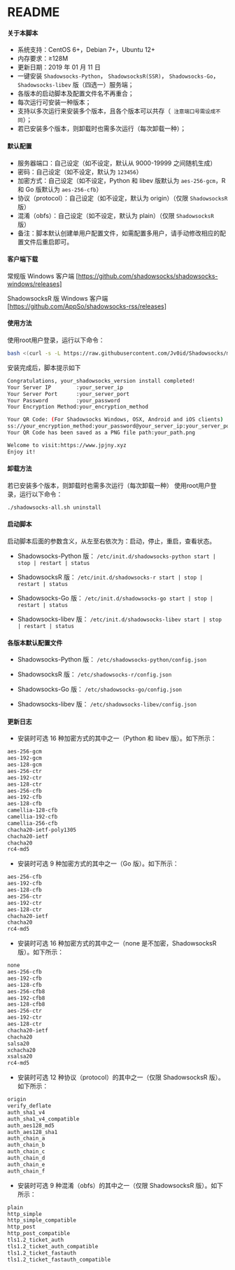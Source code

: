 README
===========================
#### 关于本脚本
* 系统支持：CentOS 6+，Debian 7+，Ubuntu 12+
* 内存要求：≥128M
* 更新日期：2019 年 01 月 11 日
* 一键安装 `Shadowsocks-Python`， `ShadowsocksR(SSR)`， `Shadowsocks-Go`， `Shadowsocks-libev` 版（四选一）服务端；
* 各版本的启动脚本及配置文件名不再重合；
* 每次运行可安装一种版本；
* 支持以多次运行来安装多个版本，且各个版本可以共存（``` 注意端口号需设成不同```）；
* 若已安装多个版本，则卸载时也需多次运行（每次卸载一种）；

#### 默认配置
* 服务器端口：自己设定（如不设定，默认从 9000-19999 之间随机生成）
* 密码：自己设定（如不设定，默认为 `123456`）
* 加密方式：自己设定（如不设定，Python 和 libev 版默认为 `aes-256-gcm`，R 和 Go 版默认为 `aes-256-cfb`）
* 协议（protocol）：自己设定（如不设定，默认为 origin）（仅限 `ShadowsocksR` 版）
* 混淆（obfs）：自己设定（如不设定，默认为 plain）（仅限 `ShadowsocksR` 版）
* 备注：脚本默认创建单用户配置文件，如需配置多用户，请手动修改相应的配置文件后重启即可。

#### 客户端下载
常规版 Windows 客户端
[https://github.com/shadowsocks/shadowsocks-windows/releases]

ShadowsocksR 版 Windows 客户端
[https://github.com/AppSo/shadowsocks-rss/releases]

#### 使用方法
使用root用户登录，运行以下命令：

```bash
bash <(curl -s -L https://raw.githubusercontent.com/Jv0id/Shadowsocks/master/src/shadowscoks-all.sh)
```

安装完成后，脚本提示如下
```bash
Congratulations, your_shadowsocks_version install completed!
Your Server IP        :your_server_ip
Your Server Port      :your_server_port
Your Password         :your_password
Your Encryption Method:your_encryption_method

Your QR Code: (For Shadowsocks Windows, OSX, Android and iOS clients)
ss://your_encryption_method:your_password@your_server_ip:your_server_port
Your QR Code has been saved as a PNG file path:your_path.png

Welcome to visit:https://www.jpjny.xyz
Enjoy it!
```

#### 卸载方法
若已安装多个版本，则卸载时也需多次运行（每次卸载一种）
使用root用户登录，运行以下命令：

```bash
./shadowsocks-all.sh uninstall
```

#### 启动脚本
启动脚本后面的参数含义，从左至右依次为：启动，停止，重启，查看状态。

* Shadowsocks-Python 版：
`/etc/init.d/shadowsocks-python start | stop | restart | status`

* ShadowsocksR 版：
`/etc/init.d/shadowsocks-r start | stop | restart | status`

* Shadowsocks-Go 版：
`/etc/init.d/shadowsocks-go start | stop | restart | status`

* Shadowsocks-libev 版：
`/etc/init.d/shadowsocks-libev start | stop | restart | status`

#### 各版本默认配置文件
* Shadowsocks-Python 版：
`/etc/shadowsocks-python/config.json`

* ShadowsocksR 版：
`/etc/shadowsocks-r/config.json`

* Shadowsocks-Go 版：
`/etc/shadowsocks-go/config.json`

* Shadowsocks-libev 版：
`/etc/shadowsocks-libev/config.json`

#### 更新日志

* 安装时可选 16 种加密方式的其中之一（Python 和 libev 版）。如下所示：
```bash
aes-256-gcm
aes-192-gcm
aes-128-gcm
aes-256-ctr
aes-192-ctr
aes-128-ctr
aes-256-cfb
aes-192-cfb
aes-128-cfb
camellia-128-cfb
camellia-192-cfb
camellia-256-cfb
chacha20-ietf-poly1305
chacha20-ietf
chacha20
rc4-md5
```

* 安装时可选 9 种加密方式的其中之一（Go 版）。如下所示：
```bash
aes-256-cfb
aes-192-cfb
aes-128-cfb
aes-256-ctr
aes-192-ctr
aes-128-ctr
chacha20-ietf
chacha20
rc4-md5
```

* 安装时可选 16 种加密方式的其中之一（none 是不加密，ShadowsocksR 版）。如下所示：
```bash
none
aes-256-cfb
aes-192-cfb
aes-128-cfb
aes-256-cfb8
aes-192-cfb8
aes-128-cfb8
aes-256-ctr
aes-192-ctr
aes-128-ctr
chacha20-ietf
chacha20
salsa20
xchacha20
xsalsa20
rc4-md5
```

* 安装时可选 12 种协议（protocol）的其中之一（仅限 ShadowsocksR 版）。如下所示：
```bash
origin
verify_deflate
auth_sha1_v4
auth_sha1_v4_compatible
auth_aes128_md5
auth_aes128_sha1
auth_chain_a
auth_chain_b
auth_chain_c
auth_chain_d
auth_chain_e
auth_chain_f
```

* 安装时可选 9 种混淆（obfs）的其中之一（仅限 ShadowsocksR 版）。如下所示：
```bash
plain
http_simple
http_simple_compatible
http_post
http_post_compatible
tls1.2_ticket_auth
tls1.2_ticket_auth_compatible
tls1.2_ticket_fastauth
tls1.2_ticket_fastauth_compatible
```
